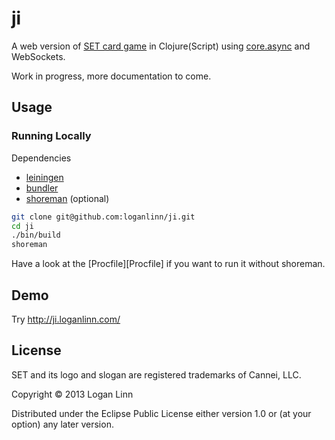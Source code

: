 # ji

A web version of [SET card game](http://www.setgame.com/set) in Clojure(Script)
using [core.async](https://github.com/clojure/core.async) and WebSockets.

Work in progress, more documentation to come.

## Usage

### Running Locally

Dependencies
*   [leiningen](https://github.com/technomancy/leiningen)
*   [bundler](http://bundler.io/)
*   [shoreman](https://github.com/hecticjeff/shoreman) (optional)

```sh
git clone git@github.com:loganlinn/ji.git
cd ji
./bin/build
shoreman
```

Have a look at the [Procfile][Procfile] if you want to run it without shoreman.

## Demo

Try <http://ji.loganlinn.com/>

## License

SET and its logo and slogan are registered trademarks of Cannei, LLC.

Copyright © 2013 Logan Linn

Distributed under the Eclipse Public License either version 1.0 or (at
your option) any later version.
